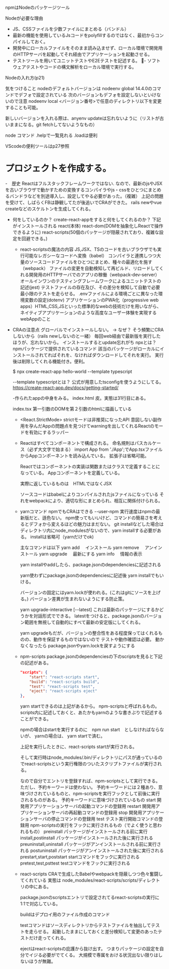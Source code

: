 npmはNodeのパッケージツール

Nodeが必要な理由

- JS、CSSファイルを少数ファイルにまとめる（バンドル）
- 最新の機能を使用しているJsコードをpolyfillするのではなく、最初からコンパイルしておく。
- 開発中にローカルファイルをそのまま読み込ませず、ローカル環境で開発用のHTTPサーバを起動してそれ経由でアプリケーションを起動させる。
- テストツールを用いてユニットテストやE2Eテストを記述する。
- ソフトウェアテストやコードの構文解析をローカル環境で実行する。

Nodeの入れ方(p21)

気をつけること
nodeのデフォルトバージョンは nodeenv global 14.4.0のコマンドでデフォで設定されている
次のバージョンもデフォを設定しないといけないので注意
nodeenv local <バージョン番号>で任意のディレクトリ以下を変更することも可能。

新しいバージョンを入れる際は、anyenv updateは忘れないように（リストが古いままになる。git fetchしてないようなもの）

node コマンド
.helpで一覧見れる
.loadは便利

VScodeの便利ツールはp27参照

# プロジェクトを作成する。
-　歴史
    Reactはフルスタックフレームワークではない.
    なので、最新のjsやJSXを古いブラウザで動かすための変換するコンパイラやjs・cssをひとつにまとめるバンドラなどを別途導入し、設定してやる必要があった。（複雑）
    上記の問題を受けて、しばらくFBは静観してたが後追いでCRAができた。
    rails newやvue createなどのスケルトンを生成してくれる。

- 何をしているのか？
    create-react-appをすると何をしてくれるのか？
    下記がインストールされる
        react(本体)
        react-dom(DOMを抽象化しReactで操作できるように)
        react-scripts(50個のパッケージが隠蔽されており、複雑な設定を回避できる。)
    - react-scriptsの魔法の内容
        JS,JSX、TSのコードを古いブラウザでも実行可能なレガシーなコードへ変換（babel）
        コンパイラと連携しつつ大量のソースコードファイルをひとつにまとめ、種々の最適化を施す（webpack）
        ファイルの変更を自動検知して再ビルド、リロードしてくれる開発用のHTTPサーバでのアプリの稼働（webpack-dev-server）
        オールインワンのテスティングフレームワークによるユニットテストの記述(jest)
        テストファイルの存在及び、その差分を検知して自動で必要最小限のテストを走らせる。
        .envファイルによる環境ごとに異なった環境変数の設定(dotenv)
        アプリケーションのPWA化（progressive web apps）HTML,CSS,JSといった標準的なwebの技術だけを用いながら、ネイティブアプリケーションのような高度なユーザー体験を実現するwebAppのこと

- CRAの注意点
    グローバルでインストールしない。
        → なぜ？
            そう頻繁にCRAしないから（rails newしないのと一緒）
            毎回web経由で最新版を実行したほうが、忘れないから。
            インストールするとupdate忘れがち
    npxとは？
        npmパッケージで提供されているコマンド
        該当のパッケージがローカルにインストールされてればそれを、なければダウンロードしてそれを実行。
        実行後は削除してくれる機能付き。便利。

    $ npx create-react-app hello-world --template typescript

    --template typescriptとは？
        公式が用意したtsconfigを使うようにしてる。
        https://create-react-app.dev/docs/getting-started/

    -作られたappの中身をみる。
        index.html
            皮。実態は31行目にある。<div id="root"></div>
        index.tsx
            第一引数のDOMを第２引数のhtmlに描画している

    - <React.StrictMode>
        strictモードは非推奨になったAPI
        意図しない副作用を孕んだAppの問題点を見つけてwarningを出してくれるReactのモードを有効にするラッパー
    - <App />
        Reactはすべてコンポーネントで構成される。
        命名規則はパスカルケース（必ず大文字で始まる）
        import App from './App';でApp.tsxファイルからAppコンポーネントを読み込んでいる。
        拡張子は省略可能。

        Reactではコンポーネントの実装は関数またはクラスで定義することになっている。
        Appコンポーネントを定義している。

        実際に返しているものは　HTMLではなくJSX

        ソースコードはbabelによりコンパイルされたjsファイルになっている
        それをwebpackにより、適切な形にまとめられ、相互に関係付けられる。

    - yarnコマンド
        npmでもCRAはできる --user-npm
        実行速度はnpmの最新版だと、遜色ない。
        npm使ってもいいけど、コマンドの簡易さを考えるとデフォから変えるほどの魅力はまだない。
        git installなどした場合はディレクトリ内にnode_modulesがないので、yarn installする必要がある。
        installは省略可（yarnだけでok)

        主なコマンドは以下
        yarn add <PACKAGE NAME>　インストール
        yarn remove <PACKAGE NAME>　アンインストール
        yarn upgrade <PACKAGE NAME>　最新にする
        yarn info <PACKAGE NAME>　情報の表示

        yarn installやaddしたら、package.jsonのdependenciesに記述される

        yarn使わずにpackage.jsonのdependenciesに記述後 yarn installでもいける。

        バージョンの固定にはyarn.lockが使われる。(これはgitにソースを上げる。)
        バージョン差異が生まれないようにする防止策。

        yarn upgrade-interactive [--latest]
        これは最新のパッケージにするかどうかを対話形式でできる。
        latestをつけると、package.jsonのバージョン範囲を無視して自動的にすべて最新の安定版にしてくれる。

        yarn upgradeもだが、バージョンの整合性をある程度保ってはくれるものの、動作を保証するものではないので
        テストや動作確認は必要。
        動かなくなったら package.jsonやyarn.lockを戻すようにする

    - npm-scripts
        package.jsonのdependenciesの下のscriptsを見ると下記の記述がある。

        ```json
        "scripts": {
            "start": "react-scripts start",
            "build": "react-scripts build",
            "test": "react-scripts test",
            "eject": "react-scripts eject"
        },
        ```
        yarn startできるのは上記があるから。
        npm-scriptsと呼ばれるもの。
        scripts内に記述しておくと、あたかもyarnのような書きぶりで記述することができる。

        npmの場合はstartを実行するのに　npm run start　としなければならないが、
        yarnの場合は、 yarn startで済む。

        上記を実行したときに、react-scripts startが実行される。

        そして実行時はnode_modules/.bin/ディレクトリにパスが通っているのでreact-scriptsという実行権限のついたスクリプトファイルが実行される。

        なので自分でエントリを登録すれば、npm-scriptsとして実行できる。
        ただし、予約キーワードは使わない。
        予約キーワードには２種あり、意味づけされているものと、npm-scriptsを実行フックとして前後に実行されるものがある。
        予約キーワードに意味づけされているもの
            start   開発用アプリケーションサーバの起動コマンドの登録用
            restart 開発用アプリケーションサーバの再起動コマンドの登録用
            stop    開発用アプリケーションサーバの停止コマンドの登録用
            test    テスト実行開始コマンドの登録用
        npm-scriptsの実行をフックに実行されるもの（でよく使うと思われるもの）
            preinstall                  パッケージがインストールされる前に実行
            install,postinstall         パッケージがインストールされた後に実行される
            preuninstall,uninstall      パッケージがアンインストールされる前に実行される
            postuninstall               パッケージがアンインストールされた後に実行される
            prestart,start,poststart    startコマンドをフックに実行される
            pretest,test,psttest        testコマンドをフックに実行される
    - react-scripts
        CRAで生成したBabelやwebpackを隠蔽しつつ色々奮闘してくれている
        実態は node_modules/react-scripts/scripts/ディレクトリの中にある。

        package.jsonのscriptsエントリで設定されてるreact-scriptsの実行に1:1で対応している。

        buildはデプロイ用のファイル作成のコマンド

        testコマンドはソースディレクトリからテストファイルを抽出してテストを走らせる。
        起動したままにしておくと差分検知して変更のあったテストだけ走ってくれる。

        ejectはreact-scriptsの庇護から抜け出す。
        つまりパッケージの設定を自分でイジる必要がでてくる。
        大規模で専属をおける状況出ない限りはしないほうが無難。
